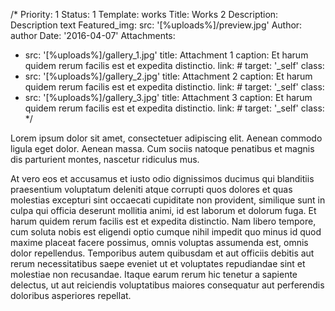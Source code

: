 /*
Priority: 1
Status: 1
Template: works
Title: Works 2
Description: Description text
Featured_img:
  src: '[%uploads%]/preview.jpg'
Author: author
Date: '2016-04-07'
Attachments:
- src: '[%uploads%]/gallery_1.jpg'
  title: Attachment 1
  caption: Et harum quidem rerum facilis est et expedita distinctio.
  link: #
  target: '_self'
  class:
- src: '[%uploads%]/gallery_2.jpg'
  title: Attachment 2
  caption: Et harum quidem rerum facilis est et expedita distinctio.
  link: #
  target: '_self'
  class:
- src: '[%uploads%]/gallery_3.jpg'
  title: Attachment 3
  caption: Et harum quidem rerum facilis est et expedita distinctio.
  link: #
  target: '_self'
  class:
*/
<p>Lorem ipsum dolor sit amet, consectetuer adipiscing elit. Aenean commodo  ligula eget dolor. Aenean massa. Cum sociis natoque penatibus et magnis   dis parturient montes, nascetur ridiculus mus.</p>

<p>At vero eos et accusamus et iusto odio dignissimos ducimus qui blanditiis praesentium voluptatum deleniti atque corrupti quos dolores et quas molestias excepturi sint occaecati cupiditate non provident, similique sunt in culpa qui officia deserunt mollitia animi, id est laborum et dolorum fuga. Et harum quidem rerum facilis est et expedita distinctio. Nam libero tempore, cum soluta nobis est eligendi optio cumque nihil impedit quo minus id quod maxime placeat facere possimus, omnis voluptas assumenda est, omnis dolor repellendus. Temporibus autem quibusdam et aut officiis debitis aut rerum necessitatibus saepe eveniet ut et voluptates repudiandae sint et molestiae non recusandae. Itaque earum rerum hic tenetur a sapiente delectus, ut aut reiciendis voluptatibus maiores consequatur aut perferendis doloribus asperiores repellat.</p>